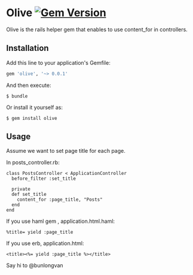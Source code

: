 # Olive [![Gem Version](https://badge.fury.io/rb/olive.svg)](http://badge.fury.io/rb/olive)

Olive is the rails helper​ gem that enables to use content_for in controllers.

## Installation

Add this line to your application's Gemfile:

```ruby
gem 'olive', '~> 0.0.1'
```

And then execute:

    $ bundle

Or install it yourself as:

    $ gem install olive

## Usage
Assume we want to set page title for each page.

In posts_controller.rb:

    class PostsController < ApplicationController
      before_filter :set_title

      private
      def set_title
        content_for :page_title, "Posts"
      end
    end

If you use haml gem , application.html.haml:

    %title= yield :page_title

If you use erb, application.html:

    <title><%= yield :page_title %></title>

Say hi to @bunlongvan